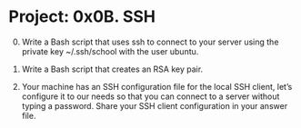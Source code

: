 # Project: 0x0B. SSH


0. Write a Bash script that uses ssh to connect to your server using the private key ~/.ssh/school with the user ubuntu.

1. Write a Bash script that creates an RSA key pair.

2. Your machine has an SSH configuration file for the local SSH client, let’s configure it to our needs so that you can connect to a server without typing a password. Share your SSH client configuration in your answer file.

